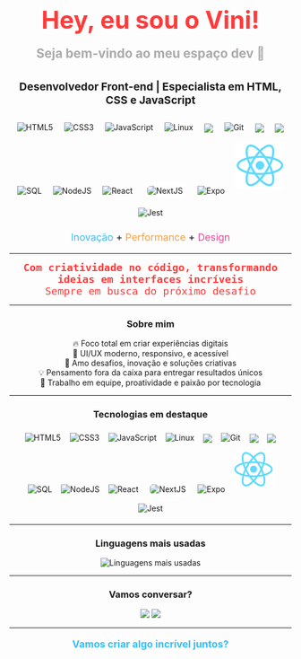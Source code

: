 <h1 align="center" style="color:#FF3B3B; font-size:2.7rem;">
  Hey, eu sou o Vini!<br>
  <span style="font-size:1.4rem; color:#aaa;">Seja bem-vindo ao meu espaço dev 🚀</span>
</h1>

<p align="center" style="font-size:1.2rem;">
  <b>Desenvolvedor Front-end | Especialista em HTML, CSS e JavaScript</b>
</p>

<p align="center">
  <!-- HTML -->
  <img src="https://cdn.jsdelivr.net/gh/devicons/devicon/icons/html5/html5-original.svg" title="HTML5" alt="HTML5" width="85" height="85" style="margin:8px;"/> 
  <!-- CSS -->
  <img src="https://cdn.jsdelivr.net/gh/devicons/devicon/icons/css3/css3-original.svg" title="CSS3" alt="CSS3" width="85" height="85" style="margin:8px;"/> 
  <!-- JavaScript -->
  <img src="https://cdn.jsdelivr.net/gh/devicons/devicon/icons/javascript/javascript-original.svg" title="JavaScript" alt="JavaScript" width="85" height="85" style="margin:8px;"/>
  <!-- Linux -->
  <img src="https://cdn.jsdelivr.net/gh/devicons/devicon/icons/linux/linux-original.svg" title="Linux" alt="Linux" width="85" height="85" style="margin:8px;"/>
  <!-- Redes IoT -->
  <img src="https://img.shields.io/badge/Redes%20IoT-FF3B3B?style=for-the-badge&logo=internetcomputer&logoColor=white" height="38" style="vertical-align:middle; margin:8px;"/>
  <!-- Git -->
  <img src="https://cdn.jsdelivr.net/gh/devicons/devicon/icons/git/git-original.svg" title="Git" alt="Git" width="85" height="85" style="margin:8px;"/>
  <!-- Scrum -->
  <img src="https://img.shields.io/badge/Scrum-006B36?style=for-the-badge&logo=scrumalliance&logoColor=white" height="38" style="vertical-align:middle; margin:8px;"/>
  <!-- Kanban -->
  <img src="https://img.shields.io/badge/Kanban-3178C6?style=for-the-badge&logo=trello&logoColor=white" height="38" style="vertical-align:middle; margin:8px;"/>
  <!-- SQL -->
  <img src="https://cdn.jsdelivr.net/gh/devicons/devicon/icons/mysql/mysql-original.svg" title="SQL" alt="SQL" width="85" height="85" style="margin:8px;"/>
  <!-- NodeJS -->
  <img src="https://cdn.jsdelivr.net/gh/devicons/devicon/icons/nodejs/nodejs-original.svg" title="NodeJS" alt="NodeJS" width="85" height="85" style="margin:8px;"/>
  <!-- React -->
  <img src="https://cdn.jsdelivr.net/gh/devicons/devicon/icons/react/react-original.svg" title="React" alt="React" width="85" height="85" style="margin:8px;"/>
  <!-- NextJS -->
  <img src="https://cdn.jsdelivr.net/gh/devicons/devicon/icons/nextjs/nextjs-original.svg" title="NextJS" alt="NextJS" width="85" height="85" style="margin:8px; background:#fff; border-radius:12px; padding:6px;"/>
  <!-- Expo -->
  <img src="https://cdn.jsdelivr.net/gh/devicons/devicon/icons/expo/expo-original.svg" title="Expo" alt="Expo" width="85" height="85" style="margin:8px;"/>
  <!-- React Native -->
  <img src="https://raw.githubusercontent.com/devicons/devicon/master/icons/react/react-original.svg" title="React Native" alt="React Native" width="85" height="85" style="margin:8px;"/>
  <!-- Jest -->
  <img src="https://cdn.jsdelivr.net/gh/devicons/devicon/icons/jest/jest-plain.svg" title="Jest" alt="Jest" width="85" height="85" style="margin:8px;"/>
</p>

<p align="center" style="font-size:1.1rem;">
  <span style="color:#38bdf8;">Inovação</span> + <span style="color:#f59e42;">Performance</span> + <span style="color:#ec4899;">Design</span>
</p>

---

<div align="center" style="color:#FF3B3B; font-size:1.15rem; font-family:'Fira Code',monospace;">
  <b>Com criatividade no código, transformando ideias em interfaces incríveis</b><br>
  Sempre em busca do próximo desafio
</div>

---

<h3 align="center">Sobre mim</h3>

<p align="center">
  🔥 Foco total em criar experiências digitais<br>
  🎨 UI/UX moderno, responsivo, e acessível<br>
  🚀 Amo desafios, inovação e soluções criativas<br>
  💡 Pensamento fora da caixa para entregar resultados únicos<br>
  🤝 Trabalho em equipe, proatividade e paixão por tecnologia
</p>

---

<h3 align="center">Tecnologias em destaque</h3>

<p align="center">
  <!-- HTML -->
  <img src="https://cdn.jsdelivr.net/gh/devicons/devicon/icons/html5/html5-original.svg" title="HTML5" alt="HTML5" width="70" height="70" style="margin:6px;"/> 
  <!-- CSS -->
  <img src="https://cdn.jsdelivr.net/gh/devicons/devicon/icons/css3/css3-original.svg" title="CSS3" alt="CSS3" width="70" height="70" style="margin:6px;"/> 
  <!-- JavaScript -->
  <img src="https://cdn.jsdelivr.net/gh/devicons/devicon/icons/javascript/javascript-original.svg" title="JavaScript" alt="JavaScript" width="70" height="70" style="margin:6px;"/>
  <!-- Linux -->
  <img src="https://cdn.jsdelivr.net/gh/devicons/devicon/icons/linux/linux-original.svg" title="Linux" alt="Linux" width="70" height="70" style="margin:6px;"/>
  <!-- Redes IoT -->
  <img src="https://img.shields.io/badge/Redes%20IoT-FF3B3B?style=for-the-badge&logo=internetcomputer&logoColor=white" height="34" style="vertical-align:middle; margin:6px;"/>
  <!-- Git -->
  <img src="https://cdn.jsdelivr.net/gh/devicons/devicon/icons/git/git-original.svg" title="Git" alt="Git" width="70" height="70" style="margin:6px;"/>
  <!-- Scrum -->
  <img src="https://img.shields.io/badge/Scrum-006B36?style=for-the-badge&logo=scrumalliance&logoColor=white" height="34" style="vertical-align:middle; margin:6px;"/>
  <!-- Kanban -->
  <img src="https://img.shields.io/badge/Kanban-3178C6?style=for-the-badge&logo=trello&logoColor=white" height="34" style="vertical-align:middle; margin:6px;"/>
  <!-- SQL -->
  <img src="https://cdn.jsdelivr.net/gh/devicons/devicon/icons/mysql/mysql-original.svg" title="SQL" alt="SQL" width="70" height="70" style="margin:6px;"/>
  <!-- NodeJS -->
  <img src="https://cdn.jsdelivr.net/gh/devicons/devicon/icons/nodejs/nodejs-original.svg" title="NodeJS" alt="NodeJS" width="70" height="70" style="margin:6px;"/>
  <!-- React -->
  <img src="https://cdn.jsdelivr.net/gh/devicons/devicon/icons/react/react-original.svg" title="React" alt="React" width="70" height="70" style="margin:6px;"/>
  <!-- NextJS -->
  <img src="https://cdn.jsdelivr.net/gh/devicons/devicon/icons/nextjs/nextjs-original.svg" title="NextJS" alt="NextJS" width="70" height="70" style="margin:6px; background:#fff; border-radius:10px; padding:5px;"/>
  <!-- Expo -->
  <img src="https://cdn.jsdelivr.net/gh/devicons/devicon/icons/expo/expo-original.svg" title="Expo" alt="Expo" width="70" height="70" style="margin:6px;"/>
  <!-- React Native -->
  <img src="https://raw.githubusercontent.com/devicons/devicon/master/icons/react/react-original.svg" title="React Native" alt="React Native" width="70" height="70" style="margin:6px;"/>
  <!-- Jest -->
  <img src="https://cdn.jsdelivr.net/gh/devicons/devicon/icons/jest/jest-plain.svg" title="Jest" alt="Jest" width="70" height="70" style="margin:6px;"/>
</p>

---

<h3 align="center">Linguagens mais usadas</h3>

<p align="center">
  <img src="https://github-readme-stats.vercel.app/api/top-langs/?username=vinibertunho&layout=compact&langs_count=6&theme=radical" alt="Linguagens mais usadas"/>
</p>

---

<h3 align="center">Vamos conversar?</h3>

<p align="center">
  <a href="mailto:vbertunho@gmail.com"><img src="https://img.shields.io/badge/Email-38bdf8?style=for-the-badge&logo=gmail&logoColor=white"/></a>
  <a href="https://www.linkedin.com/in/vinicius-marcos-bertunho-da-silva-85172134a"><img src="https://img.shields.io/badge/LinkedIn-38bdf8?style=for-the-badge&logo=linkedin&logoColor=white"/></a>
</p>

---

<p align="center" style="color:#38bdf8; font-size:1.1rem;">
  <b>Vamos criar algo incrível juntos?</b>
</p>
